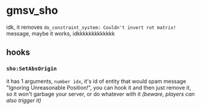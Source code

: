 # gmsv_sho
idk, it removes `do_constraint_system: Couldn't invert rot matrix!` message, maybe it works, idkkkkkkkkkkkkk

## hooks
### `sho:SetAbsOrigin`
it has 1 arguments, `number idx`, it's id of entity that would spam message "Ignoring Unreasonable Position!", you can hook it and then just remove it, so it won't garbage your server, or do whatever with it *(beware, players can also trigger it)*
